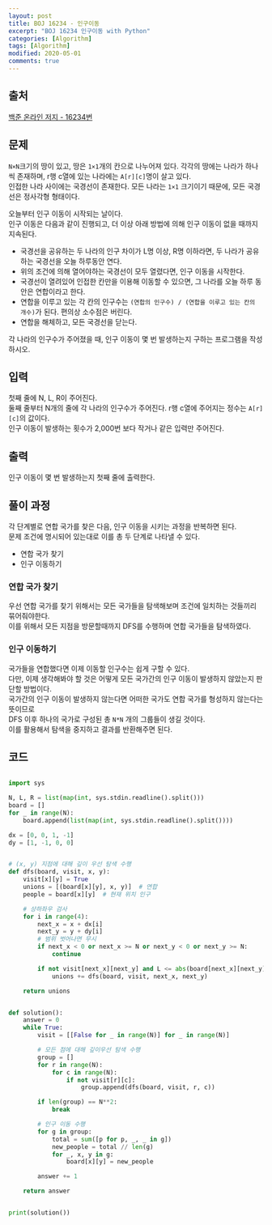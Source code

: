 ```yaml
---
layout: post
title: BOJ 16234 - 인구이동
excerpt: "BOJ 16234 인구이동 with Python"
categories: [Algorithm]
tags: [Algorithm]
modified: 2020-05-01
comments: true
---
```


## 출처
[백준 온라인 저지 - 16234번](https://www.acmicpc.net/problem/16234)


## 문제
`N×N`크기의 땅이 있고, 땅은 `1×1`개의 칸으로 나누어져 있다. 각각의 땅에는 나라가 하나씩 존재하며, r행 c열에 있는 나라에는 `A[r][c]`명이 살고 있다. <br>
인접한 나라 사이에는 국경선이 존재한다. 모든 나라는 `1×1` 크기이기 때문에, 모든 국경선은 정사각형 형태이다. <br>

오늘부터 인구 이동이 시작되는 날이다. <br>
인구 이동은 다음과 같이 진행되고, 더 이상 아래 방법에 의해 인구 이동이 없을 때까지 지속된다. <br>

* 국경선을 공유하는 두 나라의 인구 차이가 L명 이상, R명 이하라면, 두 나라가 공유하는 국경선을 오늘 하루동안 연다.
* 위의 조건에 의해 열어야하는 국경선이 모두 열렸다면, 인구 이동을 시작한다.
* 국경선이 열려있어 인접한 칸만을 이용해 이동할 수 있으면, 그 나라를 오늘 하루 동안은 연합이라고 한다.
* 연합을 이루고 있는 각 칸의 인구수는 `(연합의 인구수) / (연합을 이루고 있는 칸의 개수)`가 된다. 편의상 소수점은 버린다.
* 연합을 해체하고, 모든 국경선을 닫는다.

각 나라의 인구수가 주어졌을 때, 인구 이동이 몇 번 발생하는지 구하는 프로그램을 작성하시오.

## 입력
첫째 줄에 N, L, R이 주어진다. <br>
둘째 줄부터 N개의 줄에 각 나라의 인구수가 주어진다. r행 c열에 주어지는 정수는 `A[r][c]`의 값이다. <br>
인구 이동이 발생하는 횟수가 2,000번 보다 작거나 같은 입력만 주어진다. <br>

## 출력
인구 이동이 몇 번 발생하는지 첫째 줄에 출력한다.

## 풀이 과정
각 단계별로 연합 국가를 찾은 다음, 인구 이동을 시키는 과정을 반복하면 된다. <br>
문제 조건에 명시되어 있는대로 이를 총 두 단계로 나타낼 수 있다.

* 연합 국가 찾기
* 인구 이동하기

### 연합 국가 찾기
우선 연합 국가를 찾기 위해서는 모든 국가들을 탐색해보며 조건에 일치하는 것들끼리 묶어줘야한다. <br>
이를 위해서 모든 지점을 방문할때까지 DFS를 수행하며 연합 국가들을 탐색하였다. <br>

### 인구 이동하기
국가들을 연합했다면 이제 이동할 인구수는 쉽게 구할 수 있다.<br>
다만, 이제 생각해봐야 할 것은 어떻게 모든 국가간의 인구 이동이 발생하지 않았는지 판단할 방법이다. <br>
국가간의 인구 이동이 발생하지 않는다면 어떠한 국가도 연합 국가를 형성하지 않는다는 뜻이므로 <br>
DFS 이후 하나의 국가로 구성된 총 `N*N` 개의 그룹들이 생길 것이다. <br>
이를 활용해서 탐색을 중지하고 결과를 반환해주면 된다. <br>

## 코드
~~~ python

import sys

N, L, R = list(map(int, sys.stdin.readline().split()))
board = []
for _ in range(N):
    board.append(list(map(int, sys.stdin.readline().split())))

dx = [0, 0, 1, -1]
dy = [1, -1, 0, 0]


# (x, y) 지점에 대해 깊이 우선 탐색 수행
def dfs(board, visit, x, y):
    visit[x][y] = True
    unions = [(board[x][y], x, y)]  # 연합
    people = board[x][y]  # 현재 위치 인구

    # 상하좌우 검사
    for i in range(4):
        next_x = x + dx[i]
        next_y = y + dy[i]
        # 범위 벗어나면 무시
        if next_x < 0 or next_x >= N or next_y < 0 or next_y >= N:
            continue

        if not visit[next_x][next_y] and L <= abs(board[next_x][next_y] - people) <= R:
            unions += dfs(board, visit, next_x, next_y)

    return unions


def solution():
    answer = 0
    while True:
        visit = [[False for _ in range(N)] for _ in range(N)]

        # 모든 점에 대해 깊이우선 탐색 수행
        group = []
        for r in range(N):
            for c in range(N):
                if not visit[r][c]:
                    group.append(dfs(board, visit, r, c))

        if len(group) == N**2:
            break

        # 인구 이동 수행
        for g in group:
            total = sum([p for p, _, _ in g])
            new_people = total // len(g)
            for _, x, y in g:
                board[x][y] = new_people

        answer += 1

    return answer


print(solution())

~~~

